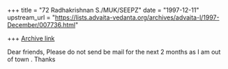 +++
title = "72 Radhakrishnan S./MUK/SEEPZ"
date = "1997-12-11"
upstream_url = "https://lists.advaita-vedanta.org/archives/advaita-l/1997-December/007736.html"

+++
[Archive link](https://lists.advaita-vedanta.org/archives/advaita-l/1997-December/007736.html)

Dear friends,
                Please do not send be mail for the next 2 months as I am
out
of town .
Thanks

